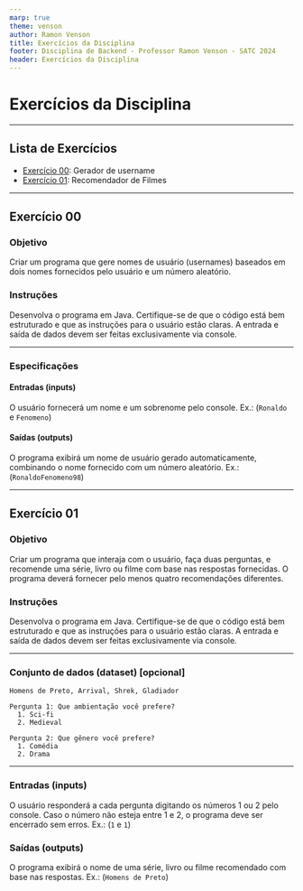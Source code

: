 ```yaml
---
marp: true
theme: venson
author: Ramon Venson
title: Exercícios da Disciplina
footer: Disciplina de Backend - Professor Ramon Venson - SATC 2024
header: Exercícios da Disciplina
---
```


<!-- 
_class: lead
-->

# Exercícios da Disciplina

---

<!--
paginate: true 
class: normal
-->

## Lista de Exercícios

* [Exercício 00](#exercício-00): Gerador de username
* [Exercício 01](#exercício-01): Recomendador de Filmes

---

## Exercício 00 <a id="exercicio00"></a>

### Objetivo

Criar um programa que gere nomes de usuário (usernames) baseados em dois nomes fornecidos pelo usuário e um número aleatório.

### Instruções

Desenvolva o programa em Java. Certifique-se de que o código está bem estruturado e que as instruções para o usuário estão claras. A entrada e saída de dados devem ser feitas exclusivamente via console.

---

### Especificações

#### Entradas (inputs)
O usuário fornecerá um nome e um sobrenome pelo console. Ex.: (`Ronaldo` e `Fenomeno`)

#### Saídas (outputs)
O programa exibirá um nome de usuário gerado automaticamente, combinando o nome fornecido com um número aleatório. Ex.: (`RonaldoFenomeno98`)

---

## Exercício 01 <a id="exercicio01"></a>

### Objetivo

Criar um programa que interaja com o usuário, faça duas perguntas, e recomende uma série, livro ou filme com base nas respostas fornecidas. O programa deverá fornecer pelo menos quatro recomendações diferentes.

### Instruções

Desenvolva o programa em Java. Certifique-se de que o código está bem estruturado e que as instruções para o usuário estão claras. A entrada e saída de dados devem ser feitas exclusivamente via console.

---

### Conjunto de dados (dataset) [opcional]
````
Homens de Preto, Arrival, Shrek, Gladiador
````

````
Pergunta 1: Que ambientação você prefere?
  1. Sci-fi
  2. Medieval

Pergunta 2: Que gênero você prefere?
  1. Comédia
  2. Drama
````

---

### Entradas (inputs)
O usuário responderá a cada pergunta digitando os números 1 ou 2 pelo console. Caso o número não esteja entre 1 e 2, o programa deve ser encerrado sem erros. Ex.: (`1` e `1`)

### Saídas (outputs)
O programa exibirá o nome de uma série, livro ou filme recomendado com base nas respostas. Ex.: (`Homens de Preto`)
